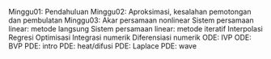 Minggu01: Pendahuluan
Minggu02: Aproksimasi, kesalahan pemotongan dan pembulatan
Minggu03: Akar persamaan nonlinear
Sistem persamaan linear: metode langsung
Sistem persamaan linear: metode iteratif
Interpolasi
Regresi
Optimisasi
Integrasi numerik
Diferensiasi numerik
ODE: IVP
ODE: BVP
PDE: intro
PDE: heat/difusi
PDE: Laplace
PDE: wave